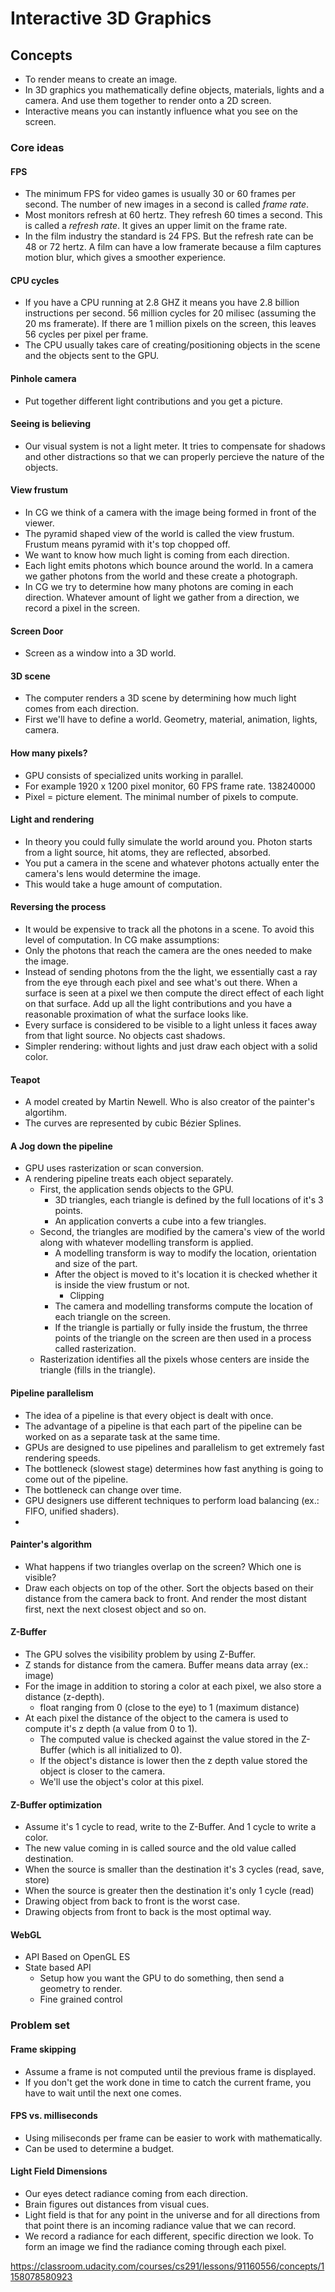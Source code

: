 # Interactive 3D Graphics

## Concepts

- To render means to create an image.
- In 3D graphics you mathematically define objects, materials, lights and a camera. And use them together to render onto a 2D screen.
- Interactive means you can instantly influence what you see on the screen.

### Core ideas

#### FPS

- The minimum FPS for video games is usually 30 or 60 frames per second. The number of new images in a second is called _frame rate_.
- Most monitors refresh at 60 hertz. They refresh 60 times a second. This is called a _refresh rate_. It gives an upper limit on the frame rate.
- In the film industry the standard is 24 FPS. But the refresh rate can be 48 or 72 hertz. A film can have a low framerate because a film captures motion blur, which gives a smoother experience. 

#### CPU cycles

- If you have a CPU running at 2.8 GHZ it means you have 2.8 billion instructions per second. 56 million cycles for 20 milisec (assuming the 20 ms framerate). If there are 1 million pixels on the screen, this leaves 56 cycles per pixel per frame.
- The CPU usually takes care of creating/positioning objects in the scene and the objects sent to the GPU.

#### Pinhole camera

- Put together different light contributions and you get a picture.

#### Seeing is believing
- Our visual system is not a light meter. It tries to compensate for shadows and other distractions so that we can properly percieve the nature of the objects.

#### View frustum
- In CG we think of a camera with the image being formed in front of the viewer.
- The pyramid shaped view of the world is called the view frustum. Frustum means pyramid with it's top chopped off.
- We want to know how much light is coming from each direction.
- Each light emits photons which bounce around the world. In a camera we gather photons from the world and these create a photograph.
- In CG we try to determine how many photons are coming in each direction. Whatever amount of light we gather from a direction, we record a pixel in the screen.

#### Screen Door
- Screen as a window into a 3D world. 

#### 3D scene
- The computer renders a 3D scene by determining how much light comes from each direction.
- First we'll have to define a world. Geometry, material, animation, lights, camera.

#### How many pixels?
- GPU consists of specialized units working in parallel.
- For example 1920 x 1200 pixel monitor, 60 FPS frame rate. 138240000
- Pixel = picture element. The minimal number of pixels to compute.

#### Light and rendering
- In theory you could fully simulate the world around you. Photon starts from a light source, hit atoms, they are reflected, absorbed.
- You put a camera in the scene and whatever photons actually enter the camera's lens would determine the image.
- This would take a huge amount of computation.

#### Reversing the process
- It would be expensive to track all the photons in a scene. To avoid this level of computation. In CG make assumptions:
- Only the photons that reach the camera are the ones needed to make the image.
- Instead of sending photons from the the light, we essentially cast a ray from the eye through each pixel and see what's out there. When a surface is seen at a pixel we then compute the direct effect of each light on that surface. Add up all the light contributions and you have a reasonable proximation of what the surface looks like.
- Every surface is considered to be visible to a light unless it faces away from that light source. No objects cast shadows.
- Simpler rendering: without lights and just draw each object with a solid color.

#### Teapot
- A model created by Martin Newell. Who is also creator of the painter's algortihm.
- The curves are represented by cubic Bézier Splines.

#### A Jog down the pipeline
- GPU uses rasterization or scan conversion.
- A rendering pipeline treats each object separately.
	- First, the application sends objects to the GPU.
		- 3D triangles, each triangle is defined by the full locations of it's 3 points.
		- An application converts a cube into a few triangles.
	- Second, the triangles are modified by the camera's view of the world along with whatever modelling transform is applied.
		- A modelling transform is way to modify the location, orientation and size of the part.
		- After the object is moved to it's location it is checked whether it is inside the view frustum or not.
			- Clipping
		-  The camera and modelling transforms compute the location of each triangle on the screen.
		- If the triangle is partially or fully inside the frustum, the thrree points of the triangle on the screen are then used in a process called rasterization.	
	- Rasterization identifies all the pixels whose centers are inside the triangle (fills in the triangle).

#### Pipeline parallelism
- The idea of a pipeline is that every object is dealt with once.
- The advantage of a pipeline is that each part of the pipeline can be worked on as a separate task at the same time.
- GPUs are designed to use pipelines and parallelism to get extremely fast rendering speeds.
- The bottleneck (slowest stage) determines how fast anything is going to come out of the pipeline.
- The bottleneck can change over time. 
- GPU designers use different techniques to perform load balancing (ex.: FIFO, unified shaders).
- 

#### Painter's algorithm
- What happens if two triangles overlap on the screen? Which one is visible?
- Draw each objects on top of the other. Sort the objects based on their distance from the camera back to front. And render the most distant first, next the next closest object and so on.

#### Z-Buffer
- The GPU solves the visibility problem by using Z-Buffer.
- Z stands for distance from the camera. Buffer means data array (ex.: image)
- For the image in addition to storing a color at each pixel, we also store a distance (z-depth).
	- float ranging from 0 (close to the eye) to 1 (maximum distance)
- At each pixel the distance of the object to the camera is used to compute it's z depth (a value from 0 to 1).
	- The computed value is checked against the value stored in the Z-Buffer (which is all initialized to 0).
	- If the object's distance is lower then the z depth value stored the object is closer to the camera. 
	- We'll use the object's color at this pixel.

#### Z-Buffer optimization
- Assume it's 1 cycle to read, write to the Z-Buffer. And 1 cycle to write a color.
-  The new value coming in is called source and the old value called destination.
- When the source is smaller than the destination it's 3 cycles (read, save, store)
- When the source is greater then the destination it's only 1 cycle (read)
- Drawing object from back to front is the worst case.
- Drawing objects from front to back is the most optimal way.

#### WebGL
- API Based on OpenGL ES
- State based API
	- Setup how you want the GPU to do something, then send a geometry to render.
	- Fine grained control

### Problem set

#### Frame skipping
- Assume a frame is not computed until the previous frame is displayed.
- If you don't get the work done in time to catch the current frame, you have to wait until the next one comes.

#### FPS vs. milliseconds
- Using miliseconds per frame can be easier to work with mathematically.
- Can be used to determine a budget.

#### Light Field Dimensions
- Our eyes detect radiance coming from each direction.
- Brain figures out distances from visual cues.
- Light field is that for any point in the universe and for all directions from that point there is an incoming radiance value that we can record.
- We record a radiance for each different, specific direction we look. To form an image we find the radiance coming through each pixel.

https://classroom.udacity.com/courses/cs291/lessons/91160556/concepts/1158078580923